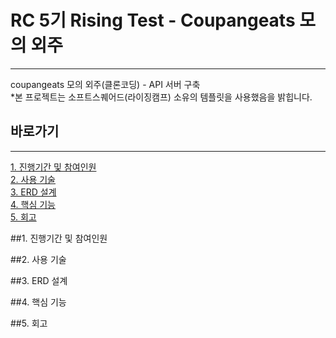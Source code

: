 # RC 5기 Rising Test - Coupangeats 모의 외주
---  
coupangeats 모의 외주(클론코딩) - API 서버 구축  
*본 프로젝트는 소프트스퀘어드(라이징캠프) 소유의 템플릿을 사용했음을 밝힙니다.

## 바로가기
---
[1. 진행기간 및 참여인원](#1.-진행기간-및-참여인원)  
[2. 사용 기술](2.-사용-기술)  
[3. ERD 설계](3.-ERD-설계)  
[4. 핵심 기능](4.-핵심-기능)  
[5. 회고](5.-회고)  

##1. 진행기간 및 참여인원

##2. 사용 기술

##3. ERD 설계

##4. 핵심 기능

##5. 회고

